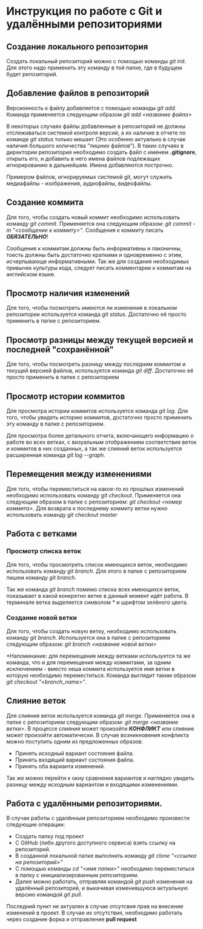# **Инструкция по работе с Git и удалёнными репозиториями**


## Создание локального репозитория
Создать локальный репозиторий можно с помощью команды *git init*. Для этого надо применить эту команду в той папке, где в будущем будет репозиторий.

## Добавление файлов в репозиторий
Версионность к файлу добавляется с помощью команды *git add*. Команда применяется следующим образом *git add <название файла>*

В некоторых случаях файлы добавленные в репозиторий не должны отслеживаться системой контроля версий, а их наличие в отчете по команде *git status* только мешает (Это особенно актуально в случае наличия большого количества "лишних файлов"). В таких случаях в директории репозитория необходимо создать файл с именем **.gitignore**, открыть его, и добавить в него имена файлов подлежащих игнорированию в дальнейшем. Имена добавляются построчно.

Примером файлов, игнорируемых системой git, могут служить медиафайлы - изображения, аудиофайлы, видеофайлы.

## Создание коммита
Для того, чтобы создать новый коммит необходимо использовать команду *git commit*. Применяется она следующим образом: *git commit -m "<сообщение к коммиту>"*. Сообщения к коммиту писать ***ОБЯЗАТЕЛЬНО***!

Сообщения к коммитам должны быть информативны и лаконичны, тоесть должны быть достаточно краткими и одновременно с этим, исчерпывающе информативными. Так же для создания необходимых привычек культуры кода, следует писать комментарии к коммитам на английском языке.

## Просмотр наличия изменений
Для того, чтобы посмотреть имеются ли изменения в локальном репозитории используется команда *git status*. Достаточно её просто применить в папке с репозиторием.

## Просмотр разницы между текущей версией и последней "сохранённой"

Для того, чтобы посмотреть разницу между последним коммитом и текущей версией файлов, используется команда *git diff*. Достаточно её просто применить в папке с репозиторием

## Просмотр истории коммитов

Для просмотра истории коммитов используется команда *git log*. Для того, чтобы увидеть историю коммитов, достаточно просто применить эту команду в папке с репозиторием.

Для просмотра более детального отчета, включающего информацию о работе во всех ветках, с визуальным отображением соответствия веток и коммитов в них созданных, а так же слияний веток используется расширенная команда *git log --graph*.

## Перемещения между изменениями

Для того, чтобы переместиться на какое-то из прошлых изменений необходимо использовать команду *git checkout*. Применяется она следующим образом в папке с репозиторием: *git checkout <номер коммита>*. Для возврата к последнему коммиту ветки нужно использовать команду *git checkout master*

## Работа с ветками


### Просмотр списка веток

Для того, чтобы просмотреть список имеющихся веток, необходимо использовать команду *git branch*. Для этого в папке с репозиторием пишем команду *git branch*.

Так же команда *git branch* помимо списка всех имеющихся веток, показывает в какой конкретно ветке в данный момент идёт работа. В терминале ветка выделяется символом * и шрифтом зелёного цвета.

### Создание новой ветки

Для того, чтобы создать новую ветку, необходимо использовать команду *git branch*. Используется она в папке с репозиторием следующим образом: *git branch <название новой ветки>* 

*Напоминание: для перемещения между ветками используется та же команда, что и для перемещения между коммитами, за одним исключением - вместо хеша коммита используется имя ветки в которую необходимо переместиться. Команда выглядит таким образом _git checkout "<branch_name>"_.



## Слияние веток

Для слияния веток используется команда *git merge*. Применяется она в папке с репозиторием следующим образом: *git merge <название ветки>*. В процессе слияния может произойти ***КОНФЛИКТ*** или слияние может произойти автоматически. В случае возникновения конфликта можно поступить одним из предложенных образов:
* Принять исходный вариант состояния файла.
* Принять входящий вариант состояния файла.
* Принять оба варианта изменений.

Так же можно перейти к окну сравнения вариантов и наглядно увидеть разницу между исходным вариантом и входящими изменениями.

## Работа с удалёнными репозиториями.

В случае работы с удалённым репозиторием необходимо произвести следующие операции:
* Создать папку под проект
* С GitHub (либо другого доступного сервиса) взять ссылку на репозиторий.
* В созданной локальной папке выполнить команду *git clone "<ссылка на репозиторий>"*
* С помощью команды *cd "<имя папки>"* необходимо переместиться в папку с инициализированным репозиторием.
* Далее можно работать, отправляя командой *git push* изменения на удалённый репозиторий, и выкачивая изменившуюся актуальную версию командой *git pull*.

Последний пункт не актуален в случае отсутсвия прав на внесение изменений в проект. В случае их отсутствия, необходимо работать через создание форка и отправление **pull request**

